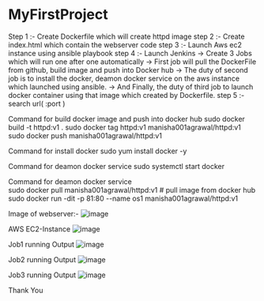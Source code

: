 # MyFirstProject
Step 1 :- Create Dockerfile which will create httpd image
step 2 :- Create index.html which contain the webserver code
step 3 :- Launch Aws ec2 instance using ansible playbook
step 4 :- Launch Jenkins
       -> Create 3 Jobs which will run one after one automatically
       -> First job will pull the DockerFile from github, build image and push into Docker hub
       -> The duty of second job is to install the docker, deamon docker service on the aws instance which launched using ansible.
       -> And Finally, the duty of third job to launch docker container using that image which created by Dockerfile.
step 5 :- search url( <public of instance>:port ) 
  
Command for build docker image and push into docker hub
              sudo docker build -t httpd:v1 .
              sudo docker tag httpd:v1 manisha001agrawal/httpd:v1
              sudo docker push manisha001agrawal/httpd:v1
     
Command for install docker 
              sudo yum install docker -y
              
Command for deamon docker service
              sudo systemctl start docker
              
Command for deamon docker service     
              sudo docker pull manisha001agrawal/httpd:v1                         # pull image from docker hub
              sudo docker run -dit -p 81:80 --name os1 manisha001agrawal/httpd:v1

Image of webserver:-
![image](https://user-images.githubusercontent.com/67043518/115163104-db681e00-a0c4-11eb-97d2-87165efbbc27.png)

AWS EC2-Instance
![image](https://user-images.githubusercontent.com/67043518/115163074-b5427e00-a0c4-11eb-94dd-d33da5c0673f.png)

Job1 running Output
![image](https://user-images.githubusercontent.com/67043518/115163953-bfb34680-a0c9-11eb-8ea4-6c801f52d250.png)

Job2 running Output
![image](https://user-images.githubusercontent.com/67043518/115163967-d22d8000-a0c9-11eb-8066-b438d50c0d4c.png)

Job3 running Output
![image](https://user-images.githubusercontent.com/67043518/115164121-ea9d9a80-a0c9-11eb-8454-d8c5c98731be.png)

Thank You

